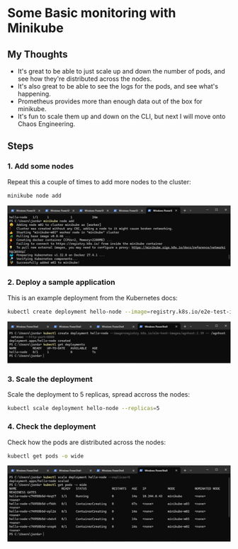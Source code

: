 # Some Basic monitoring with Minikube

## My Thoughts
- It's great to be able to just scale up and down the number of pods, and see how they're distributed across the nodes.
- It's also great to be able to see the logs for the pods, and see what's happening.
- Prometheus provides more than enough data out of the box for minikube.
- It's fun to scale them up and down on the CLI, but next I will move onto Chaos Engineering.

## Steps

### 1. Add some nodes

Repeat this a couple of times to add more nodes to the cluster:

```bash
minikube node add
```
![](./screenshots/add-node.png)

### 2. Deploy a sample application

This is an example deployment from the Kubernetes docs:

```bash
kubectl create deployment hello-node --image=registry.k8s.io/e2e-test-images/agnhost:2.39 -- /agnhost netexec --http-port=8080
```

![](./screenshots/get-deployments.png)


### 3. Scale the deployment

Scale the deployment to 5 replicas, spread accross the nodes:

```bash
kubectl scale deployment hello-node --replicas=5
```

### 4. Check the deployment

Check how the pods are distributed across the nodes:

```bash
kubectl get pods -o wide
```
![](./screenshots/scaled-deployment.png)







